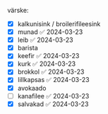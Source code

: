 värske:
- [x] kalkunisink / broilerifileesink
- [x] munad ✅ 2024-03-23
- [x] leib ✅ 2024-03-23
- [x] barista
- [x] keefir ✅ 2024-03-23
- [x] kurk ✅ 2024-03-23
- [x] brokkol ✅ 2024-03-23
- [x] lillkapsas ✅ 2024-03-23
- [x] avokaado
- [ ] kanafilee ✅ 2024-03-23
- [x] salvakad ✅ 2024-03-23